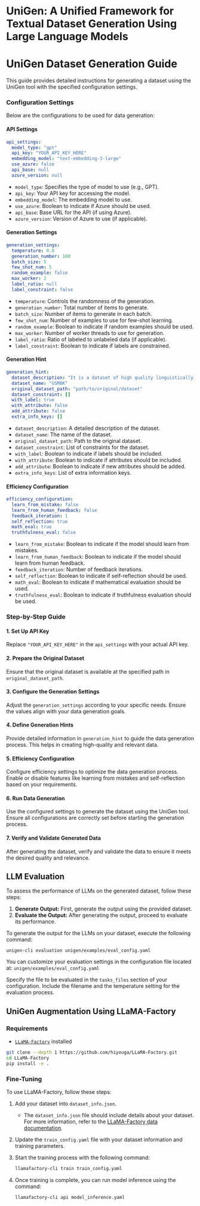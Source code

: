




# UniGen: A Unified Framework for Textual Dataset Generation Using Large Language Models


# UniGen Dataset Generation Guide

This guide provides detailed instructions for generating a dataset using the UniGen tool with the specified configuration settings.

### Configuration Settings

Below are the configurations to be used for data generation:

#### API Settings

```yaml
api_settings:
  model_type: "gpt"
  api_key: "YOUR_API_KEY_HERE"
  embedding_model: "text-embedding-3-large"
  use_azure: false
  api_base: null
  azure_version: null
```

- `model_type`: Specifies the type of model to use (e.g., GPT).
- `api_key`: Your API key for accessing the model.
- `embedding_model`: The embedding model to use.
- `use_azure`: Boolean to indicate if Azure should be used.
- `api_base`: Base URL for the API (if using Azure).
- `azure_version`: Version of Azure to use (if applicable).

#### Generation Settings

```yaml
generation_settings:
  temperature: 0.8
  generation_number: 100
  batch_size: 5
  few_shot_num: 5
  random_example: false
  max_worker: 2
  label_ratio: null
  label_constraint: false
```

- `temperature`: Controls the randomness of the generation.
- `generation_number`: Total number of items to generate.
- `batch_size`: Number of items to generate in each batch.
- `few_shot_num`: Number of examples to use for few-shot learning.
- `random_example`: Boolean to indicate if random examples should be used.
- `max_worker`: Number of worker threads to use for generation.
- `label_ratio`: Ratio of labeled to unlabeled data (if applicable).
- `label_constraint`: Boolean to indicate if labels are constrained.

#### Generation Hint

```yaml
generation_hint:
  dataset_description: "It is a dataset of high quality linguistically diverse grade school math word problems created by human problem writers. These problems take between 2 and 8 steps to solve, and solutions primarily involve performing a sequence of elementary calculations using basic arithmetic operations (+ − ×÷) to reach the final answer. A bright middle school student should be able to solve every problem. It can be used for multi-step mathematical reasoning. Each problem should only have one question and one correct answer."
  dataset_name: "GSM8K"
  original_dataset_path: "path/to/original/dataset"
  dataset_constraint: []
  with_label: true
  with_attribute: false
  add_attribute: false
  extra_info_keys: []
```

- `dataset_description`: A detailed description of the dataset.
- `dataset_name`: The name of the dataset.
- `original_dataset_path`: Path to the original dataset.
- `dataset_constraint`: List of constraints for the dataset.
- `with_label`: Boolean to indicate if labels should be included.
- `with_attribute`: Boolean to indicate if attributes should be included.
- `add_attribute`: Boolean to indicate if new attributes should be added.
- `extra_info_keys`: List of extra information keys.

#### Efficiency Configuration

```yaml
efficiency_configuration:
  learn_from_mistake: false
  learn_from_human_feedback: false
  feedback_iteration: 1
  self_reflection: true
  math_eval: true
  truthfulness_eval: false
```

- `learn_from_mistake`: Boolean to indicate if the model should learn from mistakes.
- `learn_from_human_feedback`: Boolean to indicate if the model should learn from human feedback.
- `feedback_iteration`: Number of feedback iterations.
- `self_reflection`: Boolean to indicate if self-reflection should be used.
- `math_eval`: Boolean to indicate if mathematical evaluation should be used.
- `truthfulness_eval`: Boolean to indicate if truthfulness evaluation should be used.

### Step-by-Step Guide

#### 1. Set Up API Key

Replace `"YOUR_API_KEY_HERE"` in the `api_settings` with your actual API key.

#### 2. Prepare the Original Dataset

Ensure that the original dataset is available at the specified path in `original_dataset_path`.

#### 3. Configure the Generation Settings

Adjust the `generation_settings` according to your specific needs. Ensure the values align with your data generation goals.

#### 4. Define Generation Hints

Provide detailed information in `generation_hint` to guide the data generation process. This helps in creating high-quality and relevant data.

#### 5. Efficiency Configuration

Configure efficiency settings to optimize the data generation process. Enable or disable features like learning from mistakes and self-reflection based on your requirements.

#### 6. Run Data Generation

Use the configured settings to generate the dataset using the UniGen tool. Ensure all configurations are correctly set before starting the generation process.

#### 7. Verify and Validate Generated Data

After generating the dataset, verify and validate the data to ensure it meets the desired quality and relevance.

<!-- ### Conclusion

Follow the above steps to generate a high-quality dataset using UniGen. Customize the settings as necessary to fit your specific use case and data generation needs.

For more information, refer to the [UniGen documentation](https://github.com/hiyouga/LLaMA-Factory/tree/main/data). -->

## LLM Evaluation 
To assess the performance of LLMs on the generated dataset, follow these steps:

1. **Generate Output:** First, generate the output using the provided dataset.
2. **Evaluate the Output:** After generating the output, proceed to evaluate its performance.

To generate the output for the LLMs on your dataset, execute the following command:

```shell
unigen-cli evaluation unigen/examples/eval_config.yaml
```

You can customize your evaluation settings in the configuration file located at: `unigen/examples/eval_config.yaml`

Specify the file to be evaluated in the `tasks_files` section of your configuration. Include the filename and the temperature setting for the evaluation process.



## UniGen Augmentation Using LLaMA-Factory

### Requirements

- [`LLaMA-Factory`](https://github.com/hiyouga/LLaMA-Factory) installed

```bash
git clone --depth 1 https://github.com/hiyouga/LLaMA-Factory.git
cd LLaMA-Factory
pip install -e .
```

### Fine-Tuning 
To use LLaMA-Factory, follow these steps:

1. Add your dataset into `dataset_info.json`.

   - The `dataset_info.json` file should include details about your dataset. For more information, refer to the [LLaMA-Factory data documentation](https://github.com/hiyouga/LLaMA-Factory/tree/main/data).

2. Update the `train_config.yaml` file with your dataset information and training parameters.

3. Start the training process with the following command:

   ```bash
   llamafactory-cli train train_config.yaml
   ```

4. Once training is complete, you can run model inference using the command:

   ```bash
   llamafactory-cli api model_inference.yaml
   ```
